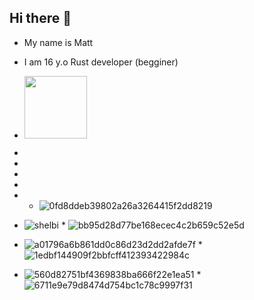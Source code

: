 ## Hi there 👋

* My name is Matt

* I am 16 y.o Rust developer (begginer)

*  <img src= "[t![e24b2dc09de40f591a322cf97bf178c7]](https://private-user-images.githubusercontent.com/171506991/358279503-fe592cd8-dc9f-45bc-9e7a-ff414400f3e8.jpg?jwt=eyJhbGciOiJIUzI1NiIsInR5cCI6IkpXVCJ9.eyJpc3MiOiJnaXRodWIuY29tIiwiYXVkIjoicmF3LmdpdGh1YnVzZXJjb250ZW50LmNvbSIsImtleSI6ImtleTUiLCJleHAiOjE3MjM3MzYwNjMsIm5iZiI6MTcyMzczNTc2MywicGF0aCI6Ii8xNzE1MDY5OTEvMzU4Mjc5NTAzLWZlNTkyY2Q4LWRjOWYtNDViYy05ZTdhLWZmNDE0NDAwZjNlOC5qcGc_WC1BbXotQWxnb3JpdGhtPUFXUzQtSE1BQy1TSEEyNTYmWC1BbXotQ3JlZGVudGlhbD1BS0lBVkNPRFlMU0E1M1BRSzRaQSUyRjIwMjQwODE1JTJGdXMtZWFzdC0xJTJGczMlMkZhd3M0X3JlcXVlc3QmWC1BbXotRGF0ZT0yMDI0MDgxNVQxNTI5MjNaJlgtQW16LUV4cGlyZXM9MzAwJlgtQW16LVNpZ25hdHVyZT1hZjc2Mzg2ZTliM2VkYzczNTYxOTVhYjg1ZWVkZDIxZmNiODBhZDEwMmMxZWNlOTk5MDkzMThjYTE3MTEwNTM5JlgtQW16LVNpZ25lZEhlYWRlcnM9aG9zdCZhY3Rvcl9pZD0wJmtleV9pZD0wJnJlcG9faWQ9MCJ9.Qrz5HX6T7j4o88jW2IIKkykVwX9w_2bbFxWLCF7A_l8)" wid
h="200" height="100">
*
*
*
*
* * ![0fd8ddeb39802a26a3264415f2dd8219](https://github.com/user-attachments/assets/fe592cd8-dc9f-45bc-9e7a-ff414400f3e8)

* ![shelbi](https://github.com/user-attachments/assets/36679bfd-406a-493b-ba92-179b99a4e182) * ![bb95d28d77be168ecec4c2b659c52e5d](https://github.com/user-attachments/assets/1eba2014-1943-49d5-acf7-bcf018dd0120)

* ![a01796a6b861dd0c86d23d2dd2afde7f](https://github.com/user-attachments/assets/e83f4594-8da7-4c5e-ad31-45155025d202) * ![1edbf144909f2bbfcff412393422984c](https://github.com/user-attachments/assets/04e2cb67-3f89-4305-b807-55288f34a478)

* ![560d82751bf4369838ba666f22e1ea51](https://github.com/user-attachments/assets/fa72afea-7585-49ad-b20e-4e6fece55eb8) * ![6711e9e79d8474d754bc1c78c9997f31](https://github.com/user-attachments/assets/eee5e3f0-f41b-4d26-892d-dd462cb4f019)
 









